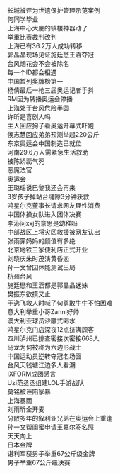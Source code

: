 长城被评为世遗保护管理示范案例  
何同学毕业  
上海中心大厦的镇楼神器动了  
举重比赛裁判改判  
上海已有36.2万人成功转移  
郭晶晶现场见证施廷懋王涵夺冠  
台风烟花会不会被除名  
每一个ID都会相遇  
中国暂列奖牌榜第一  
杨倩最后一枪三届奥运记者手抖  
RM因为转播奥运会停播  
上海处于台风危险半圆  
许昕是喜剧人吗  
主人回应狗子看奥运开幕式吓跑  
侯志慧回应弟弟预测举起220公斤  
东京奥运会中国制造已就位  
河南29.6万人需紧急生活救助  
被陈娇蕊气死  
恶魔法官  
奥运会  
王璐瑶说巴黎我还会再来  
3岁孩子掉站台缝隙3分钟获救  
鸿星尔克董事长请求网友理性消费  
中国体操女队进入团体决赛  
李沁问xxj的意思是幼稚吗  
中部战区上将灾区救援被网友认出  
张雨霏妈妈的颜值有多绝  
北京地铁三家便利店正式开业  
刘晓庆朱时茂演黄昏恋  
孙一文曾因体能测试出局  
杭州台风  
施廷懋和王涵都是郭晶晶迷妹  
樊振东欲摸又止  
于逸飞救人时喊了句勇敢牛牛不怕困难  
意大利举重小哥Zanni好帅  
澳大利亚球员沙雕式喝水  
鸿星尔克门店深夜12点挤满顾客  
四川泸州已排查密接次密接668人  
马龙为何被称为六边形战士  
中国运动员逆转夺冠名场面  
台风天钱塘江边多人看潮  
IXFORM成团感言  
Uzi范丞丞组建LOL手游战队  
莫铭被诬陷家暴  
上海暴雨  
刘雨昕全开麦  
分散多年的叙利亚兄弟在奥运会上重逢  
孙一文帮闺蜜申请王嘉尔签名照  
天天向上  
日本金牌  
谌利军获男子举重67公斤级金牌  
男子举重67公斤级决赛  
